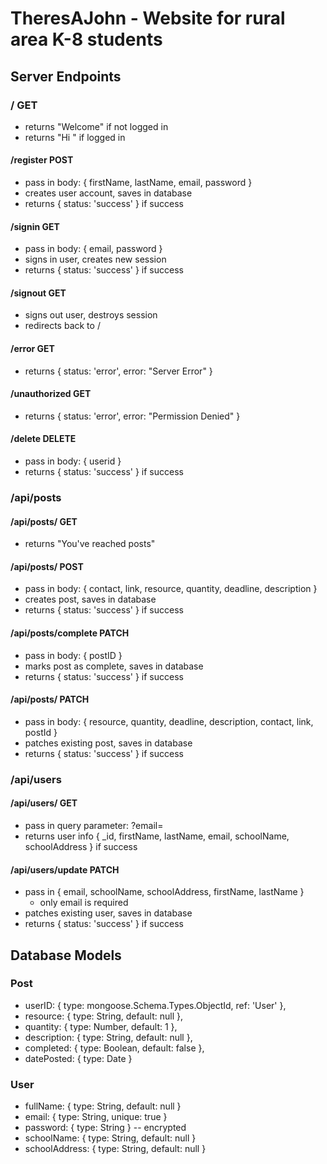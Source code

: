 # TheresAJohn - Website for rural area K-8 students

## Server Endpoints

### / GET
- returns "Welcome" if not logged in
- returns "Hi <userFirstName>" if logged in

#### /register POST
- pass in body: { firstName, lastName, email, password }
- creates user account, saves in database
- returns { status: 'success' } if success

#### /signin GET
- pass in body: { email, password }
- signs in user, creates new session
- returns { status: 'success' } if success

#### /signout GET
- signs out user, destroys session
- redirects back to /

#### /error GET
- returns { status: 'error', error: "Server Error" }

#### /unauthorized GET
- returns { status: 'error', error: "Permission Denied" }

#### /delete DELETE
- pass in body: { userid }
- returns { status: 'success' } if success

### /api/posts
#### /api/posts/ GET
- returns "You've reached posts"

#### /api/posts/ POST
- pass in body: { contact, link, resource, quantity, deadline, description }
- creates post, saves in database
- returns { status: 'success' } if success

#### /api/posts/complete PATCH
- pass in body: { postID }
- marks post as complete, saves in database
- returns { status: 'success' } if success

#### /api/posts/ PATCH
- pass in body: { resource, quantity, deadline, description, contact, link, postId }
- patches existing post, saves in database
- returns { status: 'success' } if success

### /api/users
#### /api/users/ GET
- pass in query parameter: ?email=
- returns user info { _id, firstName, lastName, email, schoolName, schoolAddress } if success

#### /api/users/update PATCH
- pass in { email, schoolName, schoolAddress, firstName, lastName }
    - only email is required
- patches existing user, saves in database
- returns { status: 'success' } if success


## Database Models

### Post
* userID: { type: mongoose.Schema.Types.ObjectId, ref: 'User' },
* resource: { type: String, default: null },
* quantity: { type: Number, default: 1 },
* description: { type: String, default: null },
* completed: { type: Boolean, default: false },
* datePosted: { type: Date }

### User
* fullName: { type: String, default: null }
* email: { type: String, unique: true }
* password: { type: String } -- encrypted
* schoolName: { type: String, default: null }
* schoolAddress: { type: String, default: null }